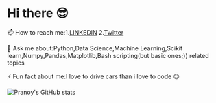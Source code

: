 # Hi there :sunglasses: 

📫 How to reach me:1.[LINKEDIN](https://www.linkedin.com/in/pranoy-santhosh-m-902924a4?lipi=urn%3Ali%3Apage%3Ad_flagship3_profile_view_base_contact_details%3B%2FdyYre5CRQOcwZMC1CqqOw%3D%3D) 2.[Twitter](https://twitter.com/PranoySanthosh)


💬 Ask me about:Python,Data Science,Machine Learning,Scikit learn,Numpy,Pandas,Matplotlib,Bash scripting(but basic ones;)) related topics


⚡ Fun fact about me:I love to drive cars than i love to code :wink:


![Pranoy's GitHub stats](https://github-readme-stats.vercel.app/api?username=Pranoypauljr&theme=dark&show_icons=true)

<!--
**Pranoypauljr/Pranoypauljr** is a ✨ _special_ ✨ repository because its `README.md` (this file) appears on your GitHub profile.

Here are some ideas to get you started:

- 🔭 I’m currently working on ...
- 🌱 I’m currently learning ...
- 👯 I’m looking to collaborate on ...
- 🤔 I’m looking for help with ...
- 💬 Ask me about ...
- 📫 How to reach me: ...
- 😄 Pronouns: ...
- ⚡ Fun fact: ...
-->
